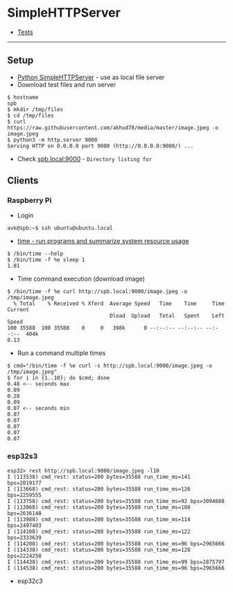# SimpleHTTPServer

- [Tests](tests.md)

---

## Setup
- [Python SimpleHTTPServer](https://www.digitalocean.com/community/tutorials/python-simplehttpserver-http-server) - use as local file server
- Download test files and run server
```
$ hostname
spb
$ mkdir /tmp/files
$ cd /tmp/files
$ curl https://raw.githubusercontent.com/akhud78/media/master/image.jpeg -o image.jpeg
$ python3 -m http.server 9000
Serving HTTP on 0.0.0.0 port 9000 (http://0.0.0.0:9000/) ...
```
- Check [spb.local:9000](http://spb.local:9000/) - `Directory listing for`

## Clients
### Raspberry Pi
- Login
```
avk@spb:~$ ssh ubuntu@ubuntu.local
```
- [time - run programs and summarize system resource usage](https://manpages.ubuntu.com/manpages/jammy/man1/time.1.html)
```
$ /bin/time --help
$ /bin/time -f %e sleep 1
1.01
```
- Time command execution (download image)
```
$ /bin/time -f %e curl http://spb.local:9000/image.jpeg -o /tmp/image.jpeg
  % Total    % Received % Xferd  Average Speed   Time    Time     Time  Current
                                 Dload  Upload   Total   Spent    Left  Speed
100 35588  100 35588    0     0   398k      0 --:--:-- --:--:-- --:--:--  404k
0.13
```
- Run a command multiple times
```
$ cmd="/bin/time -f %e curl -s http://spb.local:9000/image.jpeg -o /tmp/image.jpeg"
$ for i in {1..10}; do $cmd; done
0.48 <-- seconds max
0.09
0.20
0.09
0.07 <-- seconds min
0.07
0.07
0.07
0.07
0.07
```

### esp32s3
```
esp32> rest http://spb.local:9000/image.jpeg -l10
I (113538) cmd_rest: status=200 bytes=35588 run_time_ms=141 bps=2019177
I (113668) cmd_rest: status=200 bytes=35588 run_time_ms=126 bps=2259555
I (113758) cmd_rest: status=200 bytes=35588 run_time_ms=92 bps=3094608
I (113868) cmd_rest: status=200 bytes=35588 run_time_ms=108 bps=2636148
I (113988) cmd_rest: status=200 bytes=35588 run_time_ms=114 bps=2497403
I (114108) cmd_rest: status=200 bytes=35588 run_time_ms=122 bps=2333639
I (114208) cmd_rest: status=200 bytes=35588 run_time_ms=96 bps=2965666
I (114338) cmd_rest: status=200 bytes=35588 run_time_ms=128 bps=2224250
I (114438) cmd_rest: status=200 bytes=35588 run_time_ms=99 bps=2875797
I (114538) cmd_rest: status=200 bytes=35588 run_time_ms=96 bps=2965666
```
- esp32c3
